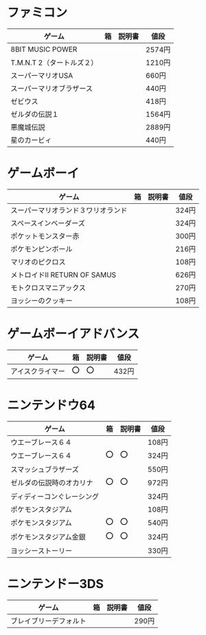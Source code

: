 # ファミコン

| ゲーム                   | 箱  | 説明書 | 値段   |
| ------------------------ | --- | ------ | ------ |
| 8BIT MUSIC POWER         |     |        | 2574円 |
| T.M.N.T 2（タートルズ２）|     |        | 1210円 |
| スーパーマリオUSA        |     |        |  660円 |
| スーパーマリオブラザース |     |        |  440円 |
| ゼビウス                 |     |        |  418円 |
| ゼルダの伝説１           |     |        | 1564円 |
| 悪魔城伝説               |     |        | 2889円 |
| 星のカービィ             |     |        |  440円 |

# ゲームボーイ

| ゲーム                             | 箱  | 説明書 | 値段  |
| ---------------------------------- | --- | ------ | ----- |
| スーパーマリオランド３ワリオランド |     |        | 324円 |
| スペースインベーダーズ             |     |        | 324円 |
| ポケットモンスター赤               |     |        | 300円 |
| ポケモンピンボール                 |     |        | 216円 |
| マリオのピクロス                   |     |        | 108円 |
| メトロイドII RETURN OF SAMUS       |     |        | 626円 |
| モトクロスマニアックス             |     |        | 270円 |
| ヨッシーのクッキー                 |     |        | 108円 |

# ゲームボーイアドバンス

| ゲーム           | 箱  | 説明書 | 値段  |
| ---------------- | --- | ------ | ----- |
| アイスクライマー | :o: | :o:    | 432円 |

# ニンテンドウ64

| ゲーム                     | 箱  | 説明書 | 値段  |
| -------------------------- | --- | ------ | ----- |
| ウエーブレース６４         |     |        | 108円 |
| ウエーブレース６４         | :o: | :o:    | 324円 |
| スマッシュブラザーズ       |     |        | 550円 |
| ゼルダの伝説時のオカリナ   | :o: | :o:    | 972円 |
| ディディーコンぐレーシング |     |        | 324円 |
| ポケモンスタジアム         |     |        | 108円 |
| ポケモンスタジアム         | :o: | :o:    | 540円 |
| ポケモンスタジアム金銀     | :o: | :o:    | 324円 |
| ヨッシーストーリー         |     |        | 330円 |

# ニンテンドー3DS

| ゲーム                     | 箱  | 説明書 | 値段  |
| -------------------------- | --- | ------ | ----- |
| ブレイブリーデフォルト     |     |        | 290円 |
